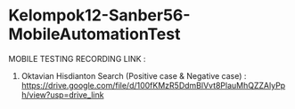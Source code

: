 # Kelompok12-Sanber56-MobileAutomationTest

MOBILE TESTING RECORDING LINK :
1. Oktavian Hisdianton
   Search (Positive case & Negative case) : https://drive.google.com/file/d/100fKMzR5DdmBlVvt8PlauMhQZZAlyPph/view?usp=drive_link 